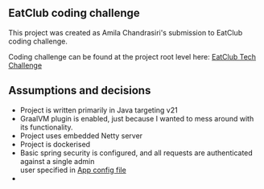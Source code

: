 ## EatClub coding challenge

This project was created as Amila Chandrasiri's submission to EatClub coding challenge.

Coding challenge can be found at the project root level here: [EatClub Tech Challenge](./EatClub%20Tech%20Challenge%20-%20Java%20AWS%20-%20v2.pdf)


## Assumptions and decisions
- Project is written primarily in Java targeting v21 
- GraalVM plugin is enabled, just because I wanted to mess around with its functionality. 
- Project uses embedded Netty server
- Project is dockerised
- Basic spring security is configured, and all requests are authenticated against a single admin
  <br> user specified in [App config file](./src/main/resources/application.properties)
- 